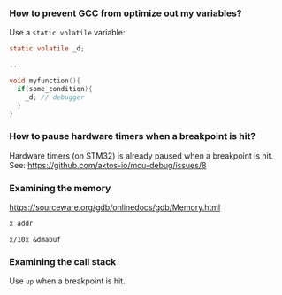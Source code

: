 ### How to prevent GCC from optimize out my variables?

Use a `static volatile` variable:

```c
static volatile _d;

...

void myfunction(){
  if(some_condition){
    _d; // debugger 
  }
}
```

### How to pause hardware timers when a breakpoint is hit?

Hardware timers (on STM32) is already paused when a breakpoint is hit. See: https://github.com/aktos-io/mcu-debug/issues/8

### Examining the memory 

https://sourceware.org/gdb/onlinedocs/gdb/Memory.html

```c
x addr
```

```
x/10x &dmabuf
```

### Examining the call stack

Use `up` when a breakpoint is hit. 
